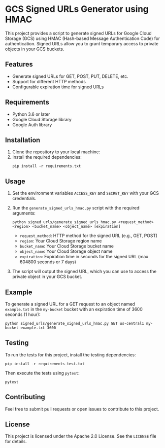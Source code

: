# GCS Signed URLs Generator using HMAC

This project provides a script to generate signed URLs for Google Cloud Storage (GCS) using HMAC (Hash-based Message
Authentication Code) for authentication. Signed URLs allow you to grant temporary access to private objects in your GCS
buckets.

## Features

- Generate signed URLs for GET, POST, PUT, DELETE, etc.
- Support for different HTTP methods
- Configurable expiration time for signed URLs

## Requirements

- Python 3.6 or later
- Google Cloud Storage library
- Google Auth library

## Installation

1. Clone the repository to your local machine:
2. Install the required dependencies:
   ```
   pip install -r requirements.txt
   ```

## Usage

1. Set the environment variables `ACCESS_KEY` and `SECRET_KEY` with your GCS credentials.
2. Run the `generate_signed_urls_hmac.py` script with the required arguments:
   ```
   python signed_urls/generate_signed_urls_hmac.py <request_method> <region> <bucket_name> <object_name> [expiration]
   ```
    - `request_method`: HTTP method for the signed URL (e.g., GET, POST)
    - `region`: Your Cloud Storage region name
    - `bucket_name`: Your Cloud Storage bucket name
    - `object_name`: Your Cloud Storage object name
    - `expiration`: Expiration time in seconds for the signed URL (max 604800 seconds or 7 days)

3. The script will output the signed URL, which you can use to access the private object in your GCS bucket.

## Example

To generate a signed URL for a GET request to an object named `example.txt` in the `my-bucket` bucket with an expiration
time of 3600 seconds (1 hour):

```
python signed_urls/generate_signed_urls_hmac.py GET us-central1 my-bucket example.txt 3600
```

## Testing

To run the tests for this project, install the testing dependencies:

```
pip install -r requirements-test.txt
```

Then execute the tests using `pytest`:

```
pytest
```

## Contributing

Feel free to submit pull requests or open issues to contribute to this project.

## License

This project is licensed under the Apache 2.0 License. See the `LICENSE` file for details.
